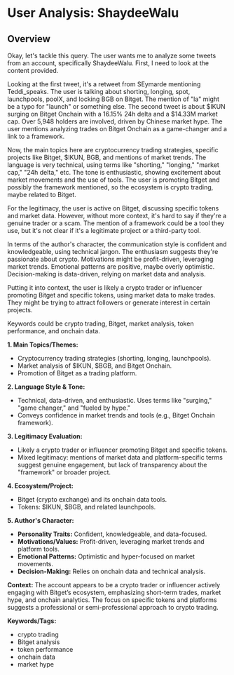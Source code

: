 # User Analysis: ShaydeeWalu

## Overview

<think>
Okay, let's tackle this query. The user wants me to analyze some tweets from an account, specifically ShaydeeWalu. First, I need to look at the content provided.

Looking at the first tweet, it's a retweet from SEymarde mentioning Teddi_speaks. The user is talking about shorting, longing, spot, launchpools, poolX, and locking BGB on Bitget. The mention of "la" might be a typo for "launch" or something else. The second tweet is about $IKUN surging on Bitget Onchain with a 16.15% 24h delta and a $14.33M market cap. Over 5,948 holders are involved, driven by Chinese market hype. The user mentions analyzing trades on Bitget Onchain as a game-changer and a link to a framework.

Now, the main topics here are cryptocurrency trading strategies, specific projects like Bitget, $IKUN, BGB, and mentions of market trends. The language is very technical, using terms like "shorting," "longing," "market cap," "24h delta," etc. The tone is enthusiastic, showing excitement about market movements and the use of tools. The user is promoting Bitget and possibly the framework mentioned, so the ecosystem is crypto trading, maybe related to Bitget.

For the legitimacy, the user is active on Bitget, discussing specific tokens and market data. However, without more context, it's hard to say if they're a genuine trader or a scam. The mention of a framework could be a tool they use, but it's not clear if it's a legitimate project or a third-party tool.

In terms of the author's character, the communication style is confident and knowledgeable, using technical jargon. The enthusiasm suggests they're passionate about crypto. Motivations might be profit-driven, leveraging market trends. Emotional patterns are positive, maybe overly optimistic. Decision-making is data-driven, relying on market data and analysis.

Putting it into context, the user is likely a crypto trader or influencer promoting Bitget and specific tokens, using market data to make trades. They might be trying to attract followers or generate interest in certain projects.

Keywords could be crypto trading, Bitget, market analysis, token performance, and onchain data.
</think>

**1. Main Topics/Themes:**  
- Cryptocurrency trading strategies (shorting, longing, launchpools).  
- Market analysis of $IKUN, $BGB, and Bitget Onchain.  
- Promotion of Bitget as a trading platform.  

**2. Language Style & Tone:**  
- Technical, data-driven, and enthusiastic. Uses terms like "surging," "game changer," and "fueled by hype."  
- Conveys confidence in market trends and tools (e.g., Bitget Onchain framework).  

**3. Legitimacy Evaluation:**  
- Likely a crypto trader or influencer promoting Bitget and specific tokens.  
- Mixed legitimacy: mentions of market data and platform-specific terms suggest genuine engagement, but lack of transparency about the "framework" or broader project.  

**4. Ecosystem/Project:**  
- Bitget (crypto exchange) and its onchain data tools.  
- Tokens: $IKUN, $BGB, and related launchpools.  

**5. Author's Character:**  
- **Personality Traits:** Confident, knowledgeable, and data-focused.  
- **Motivations/Values:** Profit-driven, leveraging market trends and platform tools.  
- **Emotional Patterns:** Optimistic and hyper-focused on market movements.  
- **Decision-Making:** Relies on onchain data and technical analysis.  

**Context:** The account appears to be a crypto trader or influencer actively engaging with Bitget’s ecosystem, emphasizing short-term trades, market hype, and onchain analytics. The focus on specific tokens and platforms suggests a professional or semi-professional approach to crypto trading.  

**Keywords/Tags:**  
- crypto trading  
- Bitget analysis  
- token performance  
- onchain data  
- market hype